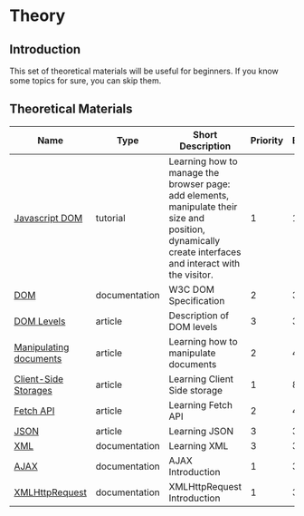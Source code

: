 # Theory

## Introduction

This set of theoretical materials will be useful for beginners. If you 
know some topics for sure, you can skip them.

## Theoretical Materials

| Name                                                                                                                             | Type          | Short Description                                                                                                                                       | Priority | Estimation(h) |
|----------------------------------------------------------------------------------------------------------------------------------|---------------|---------------------------------------------------------------------------------------------------------------------------------------------------------|----------|---------------|
| [Javascript DOM](https://learn.javascript.ru/)                                                                                   | tutorial      | Learning how to manage the browser page: add elements, manipulate their size and position, dynamically create interfaces and interact with the visitor. | 1        | 10            |
| [DOM](https://www.w3.org/TR/DOM-Level-2-Core/introduction.html)                                                                  | documentation | W3C DOM Specification                                                                                                                                   | 2        | 3             |
| [DOM Levels](https://developer.mozilla.org/fr/docs/DOM_Levels)                                                                   | article       | Description of DOM levels                                                                                                                               | 3        | 3             |
| [Manipulating documents](https://developer.mozilla.org/en-US/docs/Learn/JavaScript/Client-side_web_APIs/Manipulating_documents/) | article       | Learning how to manipulate documents                                                                                                                    | 2        | 4             |
| [Client-Side Storages](https://developer.mozilla.org/en-US/docs/Learn/JavaScript/Client-side_web_APIs/Client-side_storage)       | article       | Learning Client Side storage                                                                                                                            | 1        | 8             |
| [Fetch API](https://developer.mozilla.org/en-US/docs/Web/API/Fetch_API)                                                          | article       | Learning Fetch API                                                                                                                                      | 2        | 4             |
| [JSON](https://developer.mozilla.org/en-US/docs/Web/JavaScript/Reference/Global_Objects/JSON)                                    | article       | Learning JSON                                                                                                                                           | 3        | 3             |
| [XML](https://www.w3schools.com/xml/default.asp)                                                                                 | documentation | Learning XML                                                                                                                                            | 3        | 3             |
| [AJAX](https://www.w3schools.com/xml/ajax_intro.asp)                                                                             | documentation | AJAX Introduction                                                                                                                                       | 1        | 3             |
| [XMLHttpRequest](https://www.w3schools.com/xml/xml_http.asp)                                                                     | documentation | XMLHttpRequest Introduction                                                                                                                             | 1        | 3             |
